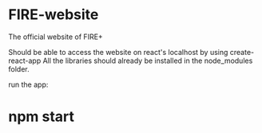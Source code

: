 # FIRE-website
The official website of FIRE+

Should be able to access the website on react's localhost by using create-react-app 
All the libraries should already be installed in the node_modules folder.

run the app: 
# npm start